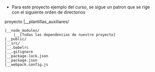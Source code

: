- Para este proyecto ejemplo del curso, se sigue un patron que se rige con el siguiente orden de directorios

proyecto
    |__plantillas_auxiliares/

    |__node_modules/
        |__[Todas las dependencias de nuestro proyecto]
    |__public/
    |__src/
    |__.babelrc
    |__.gitignore
    |__package-lock.json
    |__package.json
    |__webpack.config.js